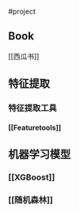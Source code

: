 #project

## Book
[[西瓜书]]

## 特征提取
### 特征提取工具
#### [[Featuretools]]

## 机器学习模型
### [[XGBoost]]

### [[随机森林]]
